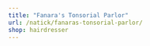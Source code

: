 ```yaml
---
title: "Fanara's Tonsorial Parlor"
url: /natick/fanaras-tonsorial-parlor/
shop: hairdresser
---
```


